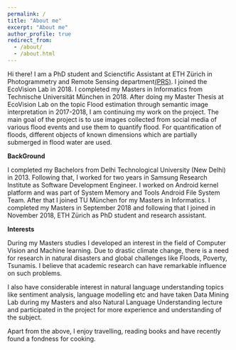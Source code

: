 ```yaml
---
permalink: /
title: "About me"
excerpt: "About me"
author_profile: true
redirect_from: 
  - /about/
  - /about.html
---
```

Hi there! I am a PhD student and Scienctific Assistant at ETH Zürich in Photogrammetry and Remote Sensing department[(PRS)](https://prs.igp.ethz.ch/). I joined the EcoVision Lab in 2018. I completed my Masters in Informatics from Technische Universität München in 2018. After doing my Master Thesis at EcoVision Lab on the topic Flood estimation through semantic image interpretation in 2017-2018, I am continuing my work on the project. The main goal of the project is to use images collected from social media of various flood events and use them to quantify flood. For quantification of floods, different objects of known dimensions which are partially submerged in flood water are used.

**BackGround**

I completed my Bachelors from Delhi Technological University (New Delhi) in 2013. Following that, I worked for two years in Samsung Research Institute as Software Development Engineer. I worked on Android kernel platform and was part of System Memory and Tools Android File System Team. After that I joined TU München for my Masters in Informatics. I completed my Masters in September 2018 and following that I joined in November 2018, ETH Zürich as PhD student and research assistant. 

**Interests**

During my Masters studies I developed an interest in the field of Computer Vision and Machine learning. Due to drastic climate change, there is a need for research in natural disasters and global challenges like Floods, Poverty, Tsunamis. I believe that academic research can have remarkable influence on such problems. 

I also have considerable interest in natural language understanding topics like sentiment analysis, language modelling etc and have taken Data Mining Lab during my Masters and also Natural Language Understanding lecture and participated in the project for more experience and understanding of the subject. 

Apart from the above, I enjoy travelling, reading books and have recently found a fondness for cooking. 

